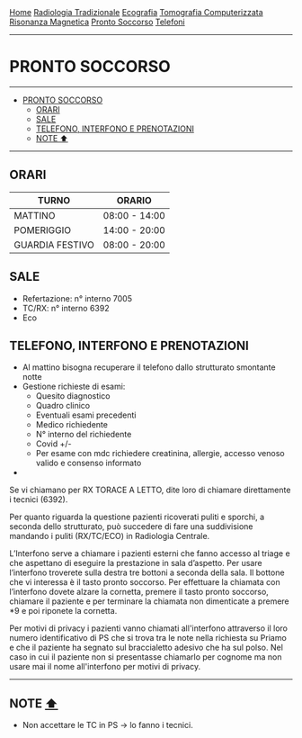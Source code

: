 <div class="topnav">
  <a href="index.html">Home</a>
  <a href="radiologia_tradizionale.html">Radiologia Tradizionale</a>
  <a href="ecografia.html">Ecografia</a>
  <a href="tomografia_computerizzata.html">Tomografia Computerizzata</a>
  <a href="risonanza_magnetica.html">Risonanza Magnetica</a>
  <a href="pronto_soccorso.html">Pronto Soccorso</a>
  <a href="contatti.html">Telefoni</a>
</div>

---

# PRONTO SOCCORSO

---

- [PRONTO SOCCORSO](#pronto-soccorso)
  - [ORARI](#orari)
  - [SALE](#sale)
  - [TELEFONO, INTERFONO E PRENOTAZIONI](#telefono-interfono-e-prenotazioni)
  - [NOTE ⬆️](#note-️)

---

## ORARI 

|TURNO|ORARIO|
|---|---|
| MATTINO | 08:00 - 14:00 |
| POMERIGGIO | 14:00 - 20:00 |
|GUARDIA FESTIVO | 08:00 - 20:00 |

## SALE
- Refertazione: n° interno 7005
- TC/RX: n° interno 6392
- Eco

## TELEFONO, INTERFONO E PRENOTAZIONI 
- Al mattino bisogna recuperare il telefono dallo strutturato smontante notte
- Gestione richieste di esami:
  - Quesito diagnostico
  - Quadro clinico
  - Eventuali esami precedenti
  - Medico richiedente
  - N° interno del richiedente
  - Covid +/-
  - Per esame con mdc richiedere creatinina, allergie, accesso venoso valido e consenso informato
- 

Se vi chiamano per RX TORACE A LETTO, dite loro di chiamare direttamente i tecnici (6392). 

Per quanto riguarda la questione pazienti ricoverati puliti e sporchi, a seconda dello strutturato, può succedere di fare una suddivisione mandando i puliti (RX/TC/ECO) in Radiologia Centrale.

L’Interfono serve a chiamare i pazienti esterni che fanno accesso al triage e che aspettano di eseguire la prestazione in sala d’aspetto. 
Per usare l’interfono troverete sulla destra tre bottoni a seconda della sala. 
Il bottone che vi interessa è il tasto pronto soccorso. 
Per effettuare la chiamata con l’interfono dovete alzare la cornetta, premere il tasto pronto soccorso, chiamare il paziente e per terminare la chiamata non dimenticate a premere *9 e poi riponete la cornetta.

Per motivi di privacy i pazienti vanno chiamati all'interfono attraverso il loro numero identificativo di PS che si trova tra le note nella richiesta su Priamo e che il paziente ha segnato sul braccialetto adesivo che ha sul polso. 
Nel caso in cui il paziente non si presentasse chiamarlo per cognome ma non usare mai il nome all'interfono per motivi di privacy.


---

## NOTE [⬆️](#pronto-soccorso)

<!---Durante il week-end non si fanno i controlli ortopedici o altri esami di reparto che non abbiano criteri d'urgenza. Non si eseguono esami al solo fine di dimettere un paziente, deve essere il reparto ad organizzarsi a eseguire l'esame entro venerdì. Vengono invece eseguiti i toraci di controllo a letto.-->
- Non accettare le TC in PS &rarr; lo fanno i tecnici.

